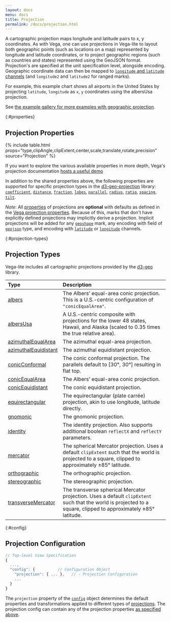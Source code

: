 ```yaml
---
layout: docs
menu: docs
title: Projection
permalink: /docs/projection.html
---
```


A cartographic projection maps longitude and latitude pairs to x, y coordinates. As with Vega, one can use projections in Vega-lite to layout both geographic points (such as locations on a map) represented by longitude and latitude coordinates, or to project geographic regions (such as countries and states) represented using the GeoJSON format. Projection's are specified at the unit specification level, alongside encoding. Geographic coordinate data can then be mapped to [`longitude` and `latitude` channels](encoding.html#geo) (and `longitude2` and `latitude2` for ranged marks).

For example, this example chart shows all airports in the United States by projecting `latitude`, `longitude` as `x`, `y` coordinates using the albersUsa projection.

<span class="vl-example" data-name="geo_point"></span>

See [the example gallery for more examples with geographic projection](../examples/#geographical-maps).

{:#properties}

## Projection Properties

{% include table.html props="type,clipAngle,clipExtent,center,scale,translate,rotate,precision" source="Projection" %}

If you want to explore the various available properties in more depth, Vega's projection documentation [hosts a useful demo](https://vega.github.io/vega/docs/projections/)

In addition to the shared properties above, the following properties are supported for specific projection types in the [d3-geo-projection](https://github.com/d3/d3-geo-projection) library: [`coefficient`](https://github.com/d3/d3-geo-projection#hammer_coefficient), [`distance`](https://github.com/d3/d3-geo-projection#satellite_distance), [`fraction`](https://github.com/d3/d3-geo-projection#bottomley_fraction), [`lobes`](https://github.com/d3/d3-geo-projection#berghaus_lobes), [`parallel`](https://github.com/d3/d3-geo-projection#armadillo_parallel), [`radius`](https://github.com/d3/d3-geo-projection#gingery_radius), [`ratio`](https://github.com/d3/d3-geo-projection#hill_ratio), [`spacing`](https://github.com/d3/d3-geo-projection#lagrange_spacing), [`tilt`](https://github.com/d3/d3-geo-projection#satellite_tilt).

_Note_: All [properties](#properties) of projections are **optional** with defaults as defined in the [Vega projection properties](https://vega.github.io/vega/docs/projections/#properties). Because of this, marks that don't have explicitly defined projections may implicitly derive a projection. Implicit projections will be added for any [`geoshape`](geoshape.html) mark, any encoding with field of [`geojson`](type.html#geojson) type, and encoding with [`latitude`](encoding.html#geo) or [`longitude`](encoding.html#geo) channels.

{:#projection-types}

## Projection Types

Vega-lite includes all cartographic projections provided by the [d3-geo](https://github.com/d3/d3-geo#) library.

| Type | Description |
| :-- | :-- |
| [albers](https://github.com/d3/d3-geo#geoAlbers) | The Albers’ equal-area conic projection. This is a U.S.-centric configuration of `"conicEqualArea"`. |
| [albersUsa](https://github.com/d3/d3-geo#geoAlbersUsa) | A U.S.-centric composite with projections for the lower 48 states, Hawaii, and Alaska (scaled to 0.35 times the true relative area). |
| [azimuthalEqualArea](https://github.com/d3/d3-geo#geoAzimuthalEqualArea) | The azimuthal equal-area projection. |
| [azimuthalEquidistant](https://github.com/d3/d3-geo#geoAzimuthalEquidistant) | The azimuthal equidistant projection. |
| [conicConformal](https://github.com/d3/d3-geo#geoConicConformal) | The conic conformal projection. The parallels default to [30&deg;, 30&deg;] resulting in flat top. |
| [conicEqualArea](https://github.com/d3/d3-geo#geoConicEqualArea) | The Albers’ equal-area conic projection. |
| [conicEquidistant](https://github.com/d3/d3-geo#geoConicEquidistant) | The conic equidistant projection. |
| [equirectangular](https://github.com/d3/d3-geo#geoEquirectangular) | The equirectangular (plate carr&eacute;e) projection, akin to use longitude, latitude directly. |
| [gnomonic](https://github.com/d3/d3-geo#geoGnomonic) | The gnomonic projection. |
| [identity](https://github.com/d3/d3-geo#geoIdentity) | The identity projection. Also supports additional boolean `reflectX` and `reflectY` parameters. |
| [mercator](https://github.com/d3/d3-geo#geoMercator) | The spherical Mercator projection. Uses a default `clipExtent` such that the world is projected to a square, clipped to approximately ±85&deg; latitude. |
| [orthographic](https://github.com/d3/d3-geo#geoOrthographic) | The orthographic projection. |
| [stereographic](https://github.com/d3/d3-geo#geoStereographic) | The stereographic projection. |
| [transverseMercator](https://github.com/d3/d3-geo#geoTransverseMercator) | The transverse spherical Mercator projection. Uses a default `clipExtent` such that the world is projected to a square, clipped to approximately ±85&deg; latitude. |

{:#config}

## Projection Configuration

```js
// Top-level View Specification
{
  ...,
  "config": {          // Configuration Object
    "projection": { ... },   // - Projection Configuration
    ...
  }
}
```

The `projection` property of the [`config`](config.html) object determines the default properties and transformations applied to different types of [projections](projection.html). The projection config can contain any of the projection properties [as specified above](#properties).

